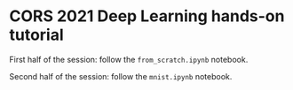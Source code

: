 # CORS 2021 Deep Learning hands-on tutorial

First half of the session: follow the `from_scratch.ipynb` notebook.

Second half of the session: follow the `mnist.ipynb` notebook.
